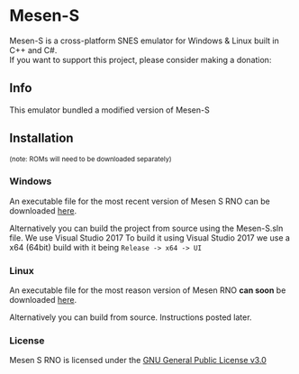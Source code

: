 # Mesen-S

Mesen-S is a cross-platform SNES emulator for Windows & Linux built in C++ and C#.  
If you want to support this project, please consider making a donation:

## Info
This emulator bundled a modified version of Mesen-S

## Installation
<sub>(note: ROMs will need to be downloaded separately)</sub>

### Windows

An executable file for the most recent version of Mesen S RNO can be downloaded [here](https://www.nintendonetplay.ml/mesen-s-download.html).

Alternatively you can build the project from source using the Mesen-S.sln file. We use Visual Studio 2017
To build it using Visual Studio 2017 we use a x64 (64bit) build with it being `Release -> x64 -> UI`

### Linux

An executable file for the most reason version of Mesen RNO **can soon** be downloaded [here](https://www.nintendonetplay.ml/mesen-s-download.html).

Alternatively you can build from source. Instructions posted later.

### License
Mesen S RNO is licensed under the [GNU General Public License v3.0](LICENSE)
